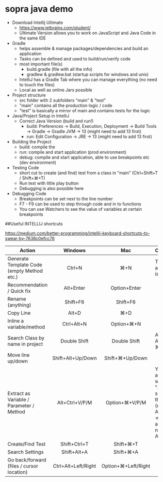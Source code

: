 # sopra java demo

- Download Intellij Ulitmate
    - https://www.jetbrains.com/student/
    - Ultimate Version allows you to work on JavaScript and Java Code in the same IDE
- Gradle
    - helps assemble & manage packages/dependencies and build an application
    - Tasks can be defined and used to build/run/verify code
    - most important file(s)
        - build.gradle (file with all the info)
        - gradlew & gradlew.bat (startup scripts for windows and unix)
    - IntelliJ has a Gradle Tab where you can manage everything (no need to touch the files)
    - Local as well as online Jars possible
-  Project structure
    - src folder with 2 subfolders "main" & "test"
    - "main" contains all the production logic / code
    - "test" is basically a mirror of main and contains tests for the logic
- Java/Project Setup in IntelliJ
    - Correct Java Version (build and run!)
        - build: Preferences -> Build, Execution, Deployment -> Build Tools -> Gradle -> Gradle JVM -> 13 (might need to add 13 first)
        - run: Edit Configuration -> JRE -> 13 (might need to add 13 first)
- Building the Project
    - build: compile the
    - run: compile and start application (prod environment)
    - debug: compile and start application, able to use breakpoints etc (dev environment)
- Testing Code
    - short cut to create (and find) test from a class in "main" (Ctrl+Shift+T / Shift+⌘+T)
    - Run test with little play button
    - Debugging is also possible here
- Debugging Code
    - Breakpoints can be set next to the line number
    - F7 - F9 can be used to step through code and in to functions
    - You can use Watchers to see the value of variables at certain breakpoints

##Useful INTELLIJ shortcuts

https://medium.com/better-programming/intellij-keyboard-shortcuts-to-swear-by-7638c0efcc76

| Action                                         | Windows             | Mac                 | Comment                   |
| -------------                                  |:-------------:      | :----:              |---------                  |
| Generate Template Code (empty Method etc.)     | Ctrl+N              | ⌘+N                 |Try this if anything is red|
| Recommendation / Quick fix                     | Alt+Enter           | Option+Enter        |                           |
| Rename (anything)                              | Shift+F6            | Shift+F6            |                           |
| Copy Line                                      | Alt+D               | ⌘+D                 |                           |
| Inline a variable/method                       | Ctrl+Alt+N          | Option+⌘+N          |                           |
| Search Class by name in project                | Double Shift        | Double Shift        | Also Alt+O or ⌘+O         |
| Move line up/down                              | Shift+Alt+Up/Down   | Shift+⌘+Up/Down     |                           |
| Extract as Variable / Parameter / Method       | Alt+Ctrl+V/P/M      | Option+⌘+V/P/M      | You can also just write ".var" or similar at the end (new App().var => App app = new App();) |
| Create/Find Test                               | Shift+Ctrl+T        | Shift+⌘+T           |                           |
| Search Settings                                | Shift+Alt+A         | Shift+⌘+A           |                           |
| Go back/forward (files / cursor location)      | Ctrl+Alt+Left/Right | Option+⌘+Left/Right |                           |